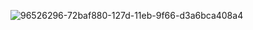 ![96526296-72baf880-127d-11eb-9f66-d3a6bca408a4](https://user-images.githubusercontent.com/76423272/162608410-315cdaa8-f112-49e6-ad7f-6eb91b6d48e3.png)
